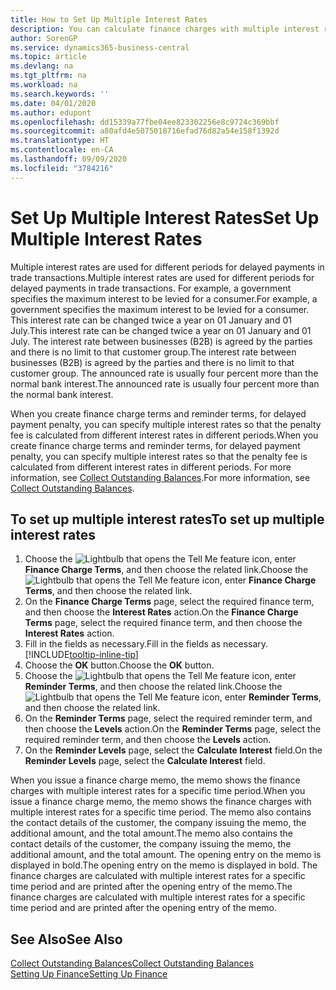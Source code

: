 ```yaml
---
title: How to Set Up Multiple Interest Rates
description: You can calculate finance charges with multiple interest rates for a specific period. The interest calculation is similar for all financial charges, with variation only in the rate of interest for a specific period.
author: SorenGP
ms.service: dynamics365-business-central
ms.topic: article
ms.devlang: na
ms.tgt_pltfrm: na
ms.workload: na
ms.search.keywords: ''
ms.date: 04/01/2020
ms.author: edupont
ms.openlocfilehash: dd15339a77fbe04ee823302256e8c9724c369bbf
ms.sourcegitcommit: a80afd4e5075018716efad76d82a54e158f1392d
ms.translationtype: HT
ms.contentlocale: en-CA
ms.lasthandoff: 09/09/2020
ms.locfileid: "3784216"
---
```

# <a name="set-up-multiple-interest-rates"></a><span data-ttu-id="cc862-104">Set Up Multiple Interest Rates</span><span class="sxs-lookup"><span data-stu-id="cc862-104">Set Up Multiple Interest Rates</span></span>
<span data-ttu-id="cc862-105">Multiple interest rates are used for different periods for delayed payments in trade transactions.</span><span class="sxs-lookup"><span data-stu-id="cc862-105">Multiple interest rates are used for different periods for delayed payments in trade transactions.</span></span> <span data-ttu-id="cc862-106">For example, a government specifies the maximum interest to be levied for a consumer.</span><span class="sxs-lookup"><span data-stu-id="cc862-106">For example, a government specifies the maximum interest to be levied for a consumer.</span></span> <span data-ttu-id="cc862-107">This interest rate can be changed twice a year on 01 January and 01 July.</span><span class="sxs-lookup"><span data-stu-id="cc862-107">This interest rate can be changed twice a year on 01 January and 01 July.</span></span> <span data-ttu-id="cc862-108">The interest rate between businesses (B2B) is agreed by the parties and there is no limit to that customer group.</span><span class="sxs-lookup"><span data-stu-id="cc862-108">The interest rate between businesses (B2B) is agreed by the parties and there is no limit to that customer group.</span></span> <span data-ttu-id="cc862-109">The announced rate is usually four percent more than the normal bank interest.</span><span class="sxs-lookup"><span data-stu-id="cc862-109">The announced rate is usually four percent more than the normal bank interest.</span></span>

<span data-ttu-id="cc862-110">When you create finance charge terms and reminder terms, for delayed payment penalty, you can specify multiple interest rates so that the penalty fee is calculated from different interest rates in different periods.</span><span class="sxs-lookup"><span data-stu-id="cc862-110">When you create finance charge terms and reminder terms, for delayed payment penalty, you can specify multiple interest rates so that the penalty fee is calculated from different interest rates in different periods.</span></span> <span data-ttu-id="cc862-111">For more information, see [Collect Outstanding Balances](receivables-collect-outstanding-balances.md).</span><span class="sxs-lookup"><span data-stu-id="cc862-111">For more information, see [Collect Outstanding Balances](receivables-collect-outstanding-balances.md).</span></span>

## <a name="to-set-up-multiple-interest-rates"></a><span data-ttu-id="cc862-112">To set up multiple interest rates</span><span class="sxs-lookup"><span data-stu-id="cc862-112">To set up multiple interest rates</span></span>  
1.  <span data-ttu-id="cc862-113">Choose the ![Lightbulb that opens the Tell Me feature](media/ui-search/search_small.png "Tell me what you want to do") icon, enter **Finance Charge Terms**, and then choose the related link.</span><span class="sxs-lookup"><span data-stu-id="cc862-113">Choose the ![Lightbulb that opens the Tell Me feature](media/ui-search/search_small.png "Tell me what you want to do") icon, enter **Finance Charge Terms**, and then choose the related link.</span></span>  
2.  <span data-ttu-id="cc862-114">On the **Finance Charge Terms** page, select the required finance term, and then choose the **Interest Rates** action.</span><span class="sxs-lookup"><span data-stu-id="cc862-114">On the **Finance Charge Terms** page, select the required finance term, and then choose the **Interest Rates** action.</span></span>  
3.  <span data-ttu-id="cc862-115">Fill in the fields as necessary.</span><span class="sxs-lookup"><span data-stu-id="cc862-115">Fill in the fields as necessary.</span></span> [!INCLUDE[tooltip-inline-tip](includes/tooltip-inline-tip_md.md)]
4.  <span data-ttu-id="cc862-116">Choose the **OK** button.</span><span class="sxs-lookup"><span data-stu-id="cc862-116">Choose the **OK** button.</span></span>  
5.  <span data-ttu-id="cc862-117">Choose the ![Lightbulb that opens the Tell Me feature](media/ui-search/search_small.png "Tell me what you want to do") icon, enter **Reminder Terms**, and then choose the related link.</span><span class="sxs-lookup"><span data-stu-id="cc862-117">Choose the ![Lightbulb that opens the Tell Me feature](media/ui-search/search_small.png "Tell me what you want to do") icon, enter **Reminder Terms**, and then choose the related link.</span></span>  
6.  <span data-ttu-id="cc862-118">On the **Reminder Terms** page, select the required reminder term, and then choose the **Levels** action.</span><span class="sxs-lookup"><span data-stu-id="cc862-118">On the **Reminder Terms** page, select the required reminder term, and then choose the **Levels** action.</span></span>  
7.  <span data-ttu-id="cc862-119">On the **Reminder Levels** page, select the **Calculate Interest** field.</span><span class="sxs-lookup"><span data-stu-id="cc862-119">On the **Reminder Levels** page, select the **Calculate Interest** field.</span></span>  

<span data-ttu-id="cc862-120">When you issue a finance charge memo, the memo shows the finance charges with multiple interest rates for a specific time period.</span><span class="sxs-lookup"><span data-stu-id="cc862-120">When you issue a finance charge memo, the memo shows the finance charges with multiple interest rates for a specific time period.</span></span> <span data-ttu-id="cc862-121">The memo also contains the contact details of the customer, the company issuing the memo, the additional amount, and the total amount.</span><span class="sxs-lookup"><span data-stu-id="cc862-121">The memo also contains the contact details of the customer, the company issuing the memo, the additional amount, and the total amount.</span></span> <span data-ttu-id="cc862-122">The opening entry on the memo is displayed in bold.</span><span class="sxs-lookup"><span data-stu-id="cc862-122">The opening entry on the memo is displayed in bold.</span></span> <span data-ttu-id="cc862-123">The finance charges are calculated with multiple interest rates for a specific time period and are printed after the opening entry of the memo.</span><span class="sxs-lookup"><span data-stu-id="cc862-123">The finance charges are calculated with multiple interest rates for a specific time period and are printed after the opening entry of the memo.</span></span>  

## <a name="see-also"></a><span data-ttu-id="cc862-124">See Also</span><span class="sxs-lookup"><span data-stu-id="cc862-124">See Also</span></span>  
[<span data-ttu-id="cc862-125">Collect Outstanding Balances</span><span class="sxs-lookup"><span data-stu-id="cc862-125">Collect Outstanding Balances</span></span>](receivables-collect-outstanding-balances.md)  
[<span data-ttu-id="cc862-126">Setting Up Finance</span><span class="sxs-lookup"><span data-stu-id="cc862-126">Setting Up Finance</span></span>](finance-setup-finance.md)
